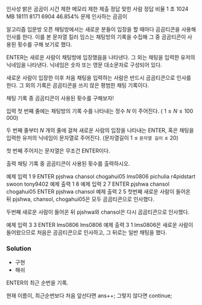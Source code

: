 인사성 밝은 곰곰이
시간 제한	메모리 제한	제출	정답	맞힌 사람	정답 비율
1 초	1024 MB	18111	8171	6904	46.854%
문제
인사하는 곰곰이

알고리즘 입문방 오픈 채팅방에서는 새로운 분들이 입장을 할 때마다 곰곰티콘을 사용해 인사를 한다. 이를 본 문자열 킬러 임스는 채팅방의 기록을 수집해 그 중 곰곰티콘이 사용된 횟수를 구해 보기로 했다.

ENTER는 새로운 사람이 채팅방에 입장했음을 나타낸다. 그 외는 채팅을 입력한 유저의 닉네임을 나타낸다. 닉네임은 숫자 또는 영문 대소문자로 구성되어 있다.

새로운 사람이 입장한 이후 처음 채팅을 입력하는 사람은 반드시 곰곰티콘으로 인사를 한다. 그 외의 기록은 곰곰티콘을 쓰지 않은 평범한 채팅 기록이다.

채팅 기록 중 곰곰티콘이 사용된 횟수를 구해보자!

입력
첫 번째 줄에는 채팅방의 기록 수를 나타내는 정수 
$N$ 이 주어진다. (
$1 \le N \le 100\,000$)

두 번째 줄부터 
$N$ 개의 줄에 걸쳐 새로운 사람의 입장을 나타내는 ENTER, 혹은 채팅을 입력한 유저의 닉네임이 문자열로 주어진다. (문자열길이
$1 \le \texttt{문자열 길이} \le 20$)

첫 번째 주어지는 문자열은 무조건 ENTER이다.

출력
채팅 기록 중 곰곰티콘이 사용된 횟수를 출력하시오.

예제 입력 1 
9
ENTER
pjshwa
chansol
chogahui05
lms0806
pichulia
r4pidstart
swoon
tony9402
예제 출력 1 
8
예제 입력 2 
7
ENTER
pjshwa
chansol
chogahui05
ENTER
pjshwa
chansol
예제 출력 2 
5
첫번째 새로운 사람이 들어온 뒤  pjshwa, chansol, chogahui05은 모두 곰곰티콘으로 인사했다.

두번째 새로운 사람이 들어온 뒤  pjshwa와 chansol은 다시 곰곰티콘으로 인사했다.

예제 입력 3 
3
ENTER
lms0806
lms0806
예제 출력 3 
1
lms0806은 새로운 사람이 들어왔으므로 처음은 곰곰티콘으로 인사하고, 그 뒤로는 일반 채팅을 했다.

### Solution
- 구현
- 해쉬

ENTER의 최근 순번을 기록.

현재 이름이, 
	최근순번보다 처음 앞선다면 
		ans++;
	그렇지 않다면 
		continue;